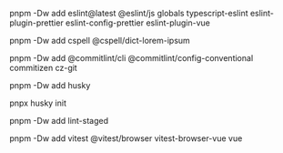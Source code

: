 <!-- 安装 eslint 及其插件 -->

pnpm -Dw add eslint@latest @eslint/js globals typescript-eslint eslint-plugin-prettier eslint-config-prettier eslint-plugin-vue

<!-- 安装拼写检查工具 -->

pnpm -Dw add cspell @cspell/dict-lorem-ipsum

<!-- git 提交规范 -->

pnpm -Dw add @commitlint/cli @commitlint/config-conventional commitizen cz-git

<!-- 添加git钩子 初始化后在 .husky/pre-commit 中添加狗子钩子命令 -->

pnpm -Dw add husky

pnpx husky init

<!-- 检查暂存区 -->

pnpm -Dw add lint-staged

<!-- 其他lint工具 -->
<!-- antfu/eslint-config -->
<!-- eslint stylistic -->

<!-- 单元测试 vitest -->

pnpm -Dw add vitest @vitest/browser vitest-browser-vue vue

